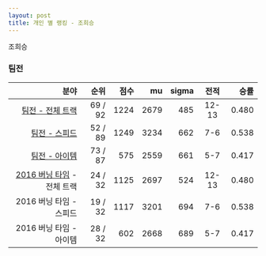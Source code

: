 ```yaml
---
layout: post
title: 개인 별 랭킹 - 조희승
---
```


조희승


### 팀전

| 분야 | 순위 | 점수 | mu | sigma | 전적 | 승률 |
|---:|---:|---:|---:|---:|:---:|---:|
| [팀전 - 전체 트랙](../team-full) | 69 / 92 | 1224 | 2679 | 485 | 12-13 | 0.480 |
| [팀전 - 스피드](../team-speed) | 52 / 89 | 1249 | 3234 | 662 | 7-6 | 0.538 |
| [팀전 - 아이템](../team-item) | 73 / 87 | 575 | 2559 | 661 | 5-7 | 0.417 |
| [2016 버닝 타임](../teams-t2016_1) - 전체 트랙 | 24 / 32 | 1125 | 2697 | 524 | 12-13 | 0.480 |
| 2016 버닝 타임 - 스피드 | 19 / 32 | 1117 | 3201 | 694 | 7-6 | 0.538 |
| 2016 버닝 타임 - 아이템 | 28 / 32 | 602 | 2668 | 689 | 5-7 | 0.417 |
